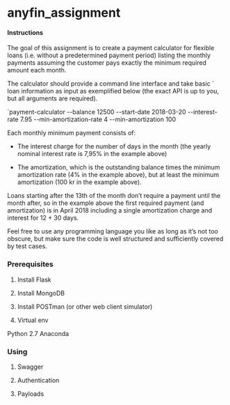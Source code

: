# anyfin_assignment

#### Instructions

The goal of this assignment is to create a payment calculator for
flexible loans (i.e. without a predetermined payment period) listing
the monthly payments assuming the customer pays exactly the minimum
required amount each month.

The calculator should provide a command line interface and take basic `
loan information as input as exemplified below (the exact API is up to
you, but all arguments are required).

`payment-calculator --balance 12500 --start-date 2018-03-20 --interest-rate 7.95 --min-amortization-rate 4 --min-amortization 100

Each monthly minimum payment consists of:
- The interest charge for the number of days in the month (the yearly
nominal interest rate is 7,95% in the example above)

- The amortization, which is the outstanding balance times the minimum
amortization rate (4% in the example above), but at least the minimum
amortization (100 kr in the example above).

Loans starting after the 13th of the month don’t require a payment
until the month after, so in the example above the first required
payment (and amortization) is in April 2018 including a single
amortization charge and interest for 12 + 30 days.

Feel free to use any programming language you like as long as it’s not
too obscure, but make sure the code is well structured and sufficiently
covered by test cases.

### Prerequisites

1) Install Flask

2) Install MongoDB

3) Install POSTman (or other web client simulator)

4) Virtual env

Python 2.7 Anaconda

### Using

1) Swagger

2) Authentication

3) Payloads



